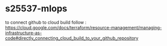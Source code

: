 # s25537-mlops

to connect github to cloud build follow : 
https://cloud.google.com/docs/terraform/resource-management/managing-infrastructure-as-code#directly_connecting_cloud_build_to_your_github_repository